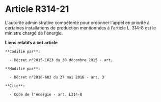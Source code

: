 # Article R314-21

L'autorité administrative compétente pour ordonner l'appel en priorité à certaines installations de production mentionnées à
l'article L. 314-8 est le ministre chargé de l'énergie.

**Liens relatifs à cet article**

	**Codifié par**:

	  - Décret n°2015-1823 du 30 décembre 2015 - art.

	**Modifié par**:

	  - Décret n°2016-682 du 27 mai 2016 - art. 3

	**Cite**:

	  - Code de l'énergie - art. L314-8
